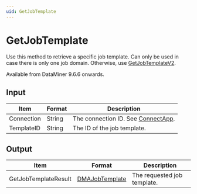 ```yaml
---
uid: GetJobTemplate
---
```


# GetJobTemplate

Use this method to retrieve a specific job template. Can only be used in case there is only one job domain. Otherwise, use [GetJobTemplateV2](xref:GetJobTemplateV2).

Available from DataMiner 9.6.6 onwards.

## Input

| Item       | Format | Description                                          |
|------------|--------|------------------------------------------------------|
| Connection | String | The connection ID. See [ConnectApp](xref:ConnectApp). |
| TemplateID | String | The ID of the job template.                          |

## Output

| Item                 | Format                                                       | Description                 |
|----------------------|--------------------------------------------------------------|-----------------------------|
| GetJobTemplateResult | [DMAJobTemplate](xref:DMAJobTemplate) | The requested job template. |
